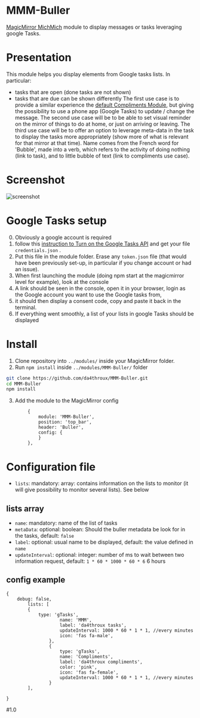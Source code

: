 # MMM-Buller

[MagicMirror MichMich](https://magicmirror.builders/) module to display messages or tasks leveraging google Tasks.

# Presentation

This module helps you display elements from Google tasks lists. In particular:
* tasks that are open (done tasks are not shown)
* tasks that are due can be shown differently
The first use case is to provide a similar experience the [default Compliments Module](https://github.com/MichMich/MagicMirror/tree/master/modules/default/compliments), but giving the possibility to use a phone app (Google Tasks) to update / change the message.
The second use case will be to be able to set visual reminder on the mirror of things to do at home, or just on arriving or leaving.
The third use case will be to offer an option to leverage meta-data in the task to display the tasks more appropriately (show more of what is relevant for that mirror at that time).
Name comes from the French word for 'Bubble', made into a verb, which refers to the activity of doing nothing (link to task), and to little bubble of text (link to compliments use case).

# Screenshot
![screenshot](https://github.com/da4throux/MMM-Buller/blob/master/MMM-Buller-1.0.png)

# Google Tasks setup

0. Obviously a google account is required
1. follow this [instruction to Turn on the Google Tasks API](https://developers.google.com/tasks/quickstart/nodejs) and get your file `credentials.json` .
2. Put this file in the module folder. Erase any `token.json` file (that would have been previously set-up, in particular if you change account or had an issue).
3. When first launching the module (doing npm start at the magicmirror level for example), look at the console
4. A link should be seen in the console, open it in your browser, login as the Google account you want to use the Google tasks from,
5. it should then display a consent code, copy and paste it back in the terminal.
6. If everything went smoothly, a list of your lists in google Tasks should be displayed

# Install

1. Clone repository into `../modules/` inside your MagicMirror folder.
2. Run `npm install` inside `../modules/MMM-Buller/` folder
```sh
git clone https://github.com/da4throux/MMM-Buller.git
cd MMM-Buller
npm install
```
3. Add the module to the MagicMirror config
```
		{
	        module: 'MMM-Buller',
	        position: 'top_bar',
	        header: 'Buller',
	        config: {
	        }
    	},
```

# Configuration file

* `lists`: mandatory: array: contains information on the lists to monitor (it will give possibility to monitor several lists). See below

## lists array

* `name`: mandatory: name of the list of tasks
* `metaData`: optional: boolean: Should the buller metadata be look for in the tasks, default: `false`
* `label`: optional: usual name to be displayed, default: the value defined in `name`
* `updateInterval`: optional: integer: number of ms to wait between two information request, default: `1 * 60 * 1000 * 60 * 6` 6 hours

## config example
```
{
	debug: false,
        lists: [
		{
			type: 'gTasks',
              		name: 'MMM',   
              		label: 'da4throux tasks',
              		updateInterval: 1000 * 60 * 1 * 1, //every minutes
              		icon: 'fas fa-male',
            	},
            	{
              		type: 'gTasks',
              		name: 'Compliments',   
              		label: 'da4throux compliments',
              		color: 'pink',
              		icon: 'fas fa-female',
              		updateInterval: 1000 * 60 * 1 * 1, //every minutes
            	}
        ],
   
}
```

#1.0
